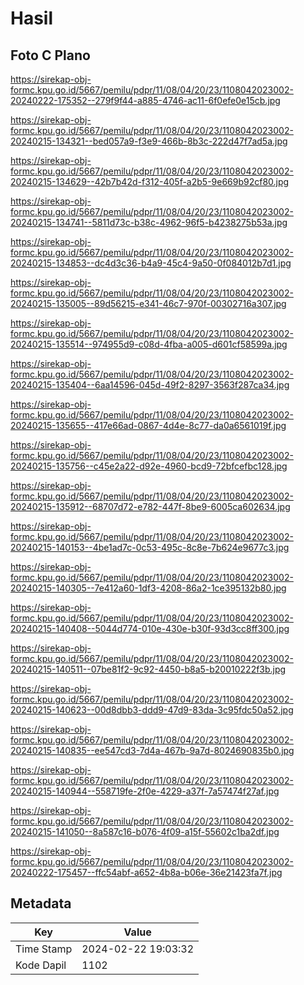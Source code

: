 # Hasil

## Foto C Plano

https://sirekap-obj-formc.kpu.go.id/5667/pemilu/pdpr/11/08/04/20/23/1108042023002-20240222-175352--279f9f44-a885-4746-ac11-6f0efe0e15cb.jpg

https://sirekap-obj-formc.kpu.go.id/5667/pemilu/pdpr/11/08/04/20/23/1108042023002-20240215-134321--bed057a9-f3e9-466b-8b3c-222d47f7ad5a.jpg

https://sirekap-obj-formc.kpu.go.id/5667/pemilu/pdpr/11/08/04/20/23/1108042023002-20240215-134629--42b7b42d-f312-405f-a2b5-9e669b92cf80.jpg

https://sirekap-obj-formc.kpu.go.id/5667/pemilu/pdpr/11/08/04/20/23/1108042023002-20240215-134741--5811d73c-b38c-4962-96f5-b4238275b53a.jpg

https://sirekap-obj-formc.kpu.go.id/5667/pemilu/pdpr/11/08/04/20/23/1108042023002-20240215-134853--dc4d3c36-b4a9-45c4-9a50-0f084012b7d1.jpg

https://sirekap-obj-formc.kpu.go.id/5667/pemilu/pdpr/11/08/04/20/23/1108042023002-20240215-135005--89d56215-e341-46c7-970f-00302716a307.jpg

https://sirekap-obj-formc.kpu.go.id/5667/pemilu/pdpr/11/08/04/20/23/1108042023002-20240215-135514--974955d9-c08d-4fba-a005-d601cf58599a.jpg

https://sirekap-obj-formc.kpu.go.id/5667/pemilu/pdpr/11/08/04/20/23/1108042023002-20240215-135404--6aa14596-045d-49f2-8297-3563f287ca34.jpg

https://sirekap-obj-formc.kpu.go.id/5667/pemilu/pdpr/11/08/04/20/23/1108042023002-20240215-135655--417e66ad-0867-4d4e-8c77-da0a6561019f.jpg

https://sirekap-obj-formc.kpu.go.id/5667/pemilu/pdpr/11/08/04/20/23/1108042023002-20240215-135756--c45e2a22-d92e-4960-bcd9-72bfcefbc128.jpg

https://sirekap-obj-formc.kpu.go.id/5667/pemilu/pdpr/11/08/04/20/23/1108042023002-20240215-135912--68707d72-e782-447f-8be9-6005ca602634.jpg

https://sirekap-obj-formc.kpu.go.id/5667/pemilu/pdpr/11/08/04/20/23/1108042023002-20240215-140153--4be1ad7c-0c53-495c-8c8e-7b624e9677c3.jpg

https://sirekap-obj-formc.kpu.go.id/5667/pemilu/pdpr/11/08/04/20/23/1108042023002-20240215-140305--7e412a60-1df3-4208-86a2-1ce395132b80.jpg

https://sirekap-obj-formc.kpu.go.id/5667/pemilu/pdpr/11/08/04/20/23/1108042023002-20240215-140408--5044d774-010e-430e-b30f-93d3cc8ff300.jpg

https://sirekap-obj-formc.kpu.go.id/5667/pemilu/pdpr/11/08/04/20/23/1108042023002-20240215-140511--07be81f2-9c92-4450-b8a5-b20010222f3b.jpg

https://sirekap-obj-formc.kpu.go.id/5667/pemilu/pdpr/11/08/04/20/23/1108042023002-20240215-140623--00d8dbb3-ddd9-47d9-83da-3c95fdc50a52.jpg

https://sirekap-obj-formc.kpu.go.id/5667/pemilu/pdpr/11/08/04/20/23/1108042023002-20240215-140835--ee547cd3-7d4a-467b-9a7d-8024690835b0.jpg

https://sirekap-obj-formc.kpu.go.id/5667/pemilu/pdpr/11/08/04/20/23/1108042023002-20240215-140944--558719fe-2f0e-4229-a37f-7a57474f27af.jpg

https://sirekap-obj-formc.kpu.go.id/5667/pemilu/pdpr/11/08/04/20/23/1108042023002-20240215-141050--8a587c16-b076-4f09-a15f-55602c1ba2df.jpg

https://sirekap-obj-formc.kpu.go.id/5667/pemilu/pdpr/11/08/04/20/23/1108042023002-20240222-175457--ffc54abf-a652-4b8a-b06e-36e21423fa7f.jpg


## Metadata

| Key        | Value               |
| ---------- | ------------------- |
| Time Stamp | 2024-02-22 19:03:32 |
| Kode Dapil | 1102                |



